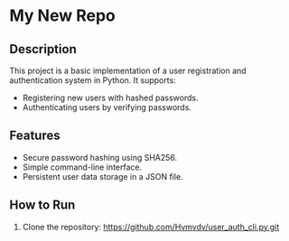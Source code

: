 # My New Repo

## Description
This project is a basic implementation of a user registration and authentication system in Python. It supports:
- Registering new users with hashed passwords.
- Authenticating users by verifying passwords.

## Features
- Secure password hashing using SHA256.
- Simple command-line interface.
- Persistent user data storage in a JSON file.

## How to Run
1. Clone the repository:
      https://github.com/Hvmvdv/user_auth_cli.py.git
